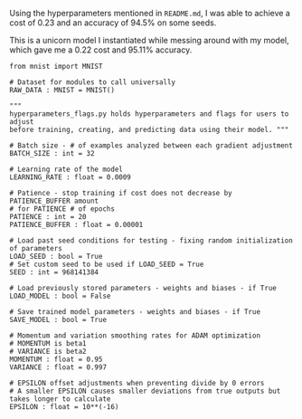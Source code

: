 Using the hyperparameters mentioned in `README.md`, I was able to achieve a cost of 0.23 and an accuracy of 94.5% on some seeds.

This is a unicorn model I instantiated while messing around with my model, which gave me a 0.22 cost and 95.11% accuracy.

```
from mnist import MNIST

# Dataset for modules to call universally
RAW_DATA : MNIST = MNIST()

"""
hyperparameters_flags.py holds hyperparameters and flags for users to adjust
before training, creating, and predicting data using their model. """

# Batch size - # of examples analyzed between each gradient adjustment
BATCH_SIZE : int = 32

# Learning rate of the model
LEARNING_RATE : float = 0.0009

# Patience - stop training if cost does not decrease by PATIENCE_BUFFER amount
# for PATIENCE # of epochs
PATIENCE : int = 20
PATIENCE_BUFFER : float = 0.00001

# Load past seed conditions for testing - fixing random initialization of parameters
LOAD_SEED : bool = True
# Set custom seed to be used if LOAD_SEED = True
SEED : int = 968141384

# Load previously stored parameters - weights and biases - if True
LOAD_MODEL : bool = False

# Save trained model parameters - weights and biases - if True
SAVE_MODEL : bool = True

# Momentum and variation smoothing rates for ADAM optimization
# MOMENTUM is beta1
# VARIANCE is beta2
MOMENTUM : float = 0.95
VARIANCE : float = 0.997

# EPSILON offset adjustments when preventing divide by 0 errors
# A smaller EPSILON causes smaller deviations from true outputs but takes longer to calculate
EPSILON : float = 10**(-16)
```
